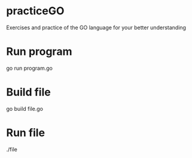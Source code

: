 # practiceGO
Exercises and practice of the GO language for your better understanding


# Run program
go run program.go
# Build file
go build file.go
# Run file
./file
